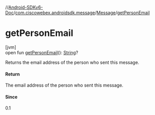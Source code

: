 //[Android-SDKv6-Doc](../../../index.md)/[com.ciscowebex.androidsdk.message](../index.md)/[Message](index.md)/[getPersonEmail](get-person-email.md)

# getPersonEmail

[jvm]\
open fun [getPersonEmail](get-person-email.md)(): [String](https://kotlinlang.org/api/latest/jvm/stdlib/kotlin/-string/index.html)?

Returns the email address of the person who sent this message.

#### Return

The email address of the person who sent this message.

#### Since

0.1
